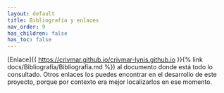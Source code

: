 ```yaml
---
layout: default
title: Bibliografía y enlaces
nav_order: 9
has_children: false
has_toc: false
---
```


[Enlace]{{ https://crivmar.github.io/crivmar-lynis.github.io }}{% link docs/Bibliografía/Bibliografía.md %}) al documento donde está todo lo consultado. Otros enlaces los puedes encontrar en el desarrollo de este proyecto, porque por contexto era mejor localizarlos en ese momento.